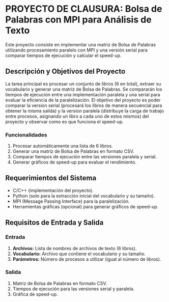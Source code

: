 # PROYECTO DE CLAUSURA: Bolsa de Palabras con MPI para Análisis de Texto

Este proyecto consiste en implementar una matriz de Bolsa de Palabras utilizando procesamiento paralelo con MPI y una versión serial para comparar tiempos de ejecución y calcular el speed-up.

## Descripción y Objetivos del Proyecto

La tarea principal es procesar un conjunto de libros (6 en total), extraer su vocabulario y generar una matriz de Bolsa de Palabras. Se compararán los tiempos de ejecución entre una implementación paralela y una serial para evaluar la eficiencia de la paralelización. 
El objetivo del proyecto es poder comparar la version serial (procesará los libros de manera secuencial para obtener la misma salida) y la version paralela (distribuye la carga de trabajo entre procesos, asignando un libro a cada uno de estos mismos) del proyecto y observar como es que funciona el speed-up. 

### Funcionalidades

1. Procesar automáticamente una lista de 6 libros.
2. Generar una matriz de Bolsa de Palabras en formato CSV.
3. Comparar tiempos de ejecución entre las versiones paralela y serial.
4. Generar gráficos de speed-up para evaluar el rendimiento.

## Requerimientos del Sistema
- C/C++ (implementación del proyecto).
- Python (solo para la extracción inicial del vocabulario y su tamaño).
- MPI (Message Passing Interface) para la paralelización.
- Herramientas gráficas (opcional) para generar gráficos de speed-up.

## Requisitos de Entrada y Salida

### Entrada

1. **Archivos:** Lista de nombres de archivos de texto (6 libros).
2. **Vocabulario:** Archivo que contiene el vocabulario y su tamaño.
3. **Parámetros:** Número de procesos a utilizar (igual al número de libros).
### Salida

1. Matriz de Bolsa de Palabras en formato CSV.
2. Tiempos de ejecución para las versiones serial y paralela.
3. Gráfica de speed-up.





